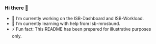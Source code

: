 ### Hi there 👋

* 🔭 I’m currently working on the ISB-Dashboard and ISB-Workload.
* 🌱 I’m currently learning with help from Isb-mrosbund.
* ⚡ Fun fact: This README has been prepared for illustrative purposes only.

<!--
**isb-tkappmeier/isb-tkappmeier** is a ✨ _special_ ✨ repository because its `README.md` (this file) appears on your GitHub profile.

Here are some ideas to get you started:

- 🔭 I’m currently working on ...
- 🌱 I’m currently learning ...
- 👯 I’m looking to collaborate on ...
- 🤔 I’m looking for help with ...
- 💬 Ask me about ...
- 📫 How to reach me: ...
- 😄 Pronouns: ...
- ⚡ Fun fact: ...
-->
